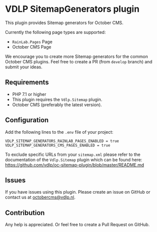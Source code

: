 # VDLP SitemapGenerators plugin

This plugin provides Sitemap generators for October CMS.

Currently the following page types are supported:

- `RainLab.Pages` Page
- October CMS Page

We encourage you to create more Sitemap generators for the common October CMS plugins.
Feel free to create a PR (from `develop` branch) and submit your ideas.

## Requirements

- PHP 7.1 or higher
- This plugin requires the `Vdlp.Sitemap` plugin. 
- October CMS (preferably the latest version).

## Configuration

Add the following lines to the `.env` file of your project:

```
VDLP_SITEMAP_GENERATORS_RAINLAB_PAGES_ENABLED = true
VDLP_SITEMAP_GENERATORS_CMS_PAGES_ENABLED = true
```

To exclude specific URLs from your `sitemap.xml` please refer to the documentation of the `Vdlp.Sitemap` plugin which can be found here: https://github.com/vdlp/oc-sitemap-plugin/blob/master/README.md

## Issues

If you have issues using this plugin. Please create an issue on GitHub or contact us at [octobercms@vdlp.nl]().

## Contribution

Any help is appreciated. Or feel free to create a Pull Request on GitHub.
